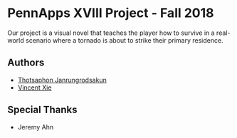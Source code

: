 # PennApps XVIII Project - Fall 2018
Our project is a visual novel that teaches the player how to survive in a real-world scenario where a tornado is about to strike their primary residence.

## Authors
* [Thotsaphon Janrungrodsakun](https://github.com/ThotsaphonB)
* [Vincent Xie](https://github.com/PokeLegoCuber)

## Special Thanks
* Jeremy Ahn

